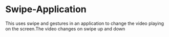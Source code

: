 # Swipe-Application
This uses swipe and gestures in an application to change the video playing on the screen.The video changes on swipe up and down
